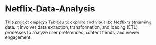 # Netflix-Data-Analysis
This project employs Tableau to explore and visualize Netflix's streaming data. It involves data extraction, transformation, and loading (ETL) processes to analyze user preferences, content trends, and viewer engagement. 
